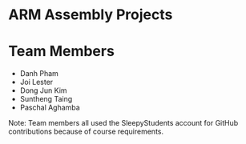 # ARM Assembly Projects

# Team Members
- Danh Pham
- Joi Lester	
- Dong Jun Kim	
- Suntheng Taing	
- Paschal Aghamba	

Note: Team members all used the SleepyStudents account for GitHub contributions because of course requirements. 



